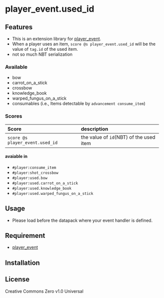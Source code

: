 player_event.used_id
==

## Features

- This is an extension library for [player_event](https://github.com/a-happin/player_event).
- When a player uses an item, `score @s player_event.used_id` will be the value of `tag.id` of the used item.
- not so much NBT serialization

### Available
- bow
- carrot_on_a_stick
- crossbow
- knowledge_book
- warped_fungus_on_a_stick
- consumables (i.e., Items detectable by `advancement consume_item`)

### Scores

|Score|description|
|:--|:--|
|`score @s player_event.used_id`|the value of `id`(NBT) of the used item|

#### avaiable in

- `#player:consume_item`<br>
- `#player:shot_crossbow`<br>
- `#player:used.bow`<br>
- `#player:used.carrot_on_a_stick`<br>
- `#player:used.knowledge_book`<br>
- `#player:used.warped_fungus_on_a_stick`<br>

## Usage

- Please load before the datapack where your event handler is defined.

## Requirement

- [player_event](https://github.com/a-happin/player_event)

## Installation

## License
Creative Commons Zero v1.0 Universal

